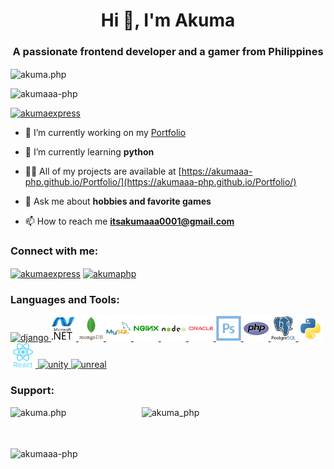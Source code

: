 <h1 align="center">Hi 👋, I'm Akuma</h1>
<h3 align="center">A passionate frontend developer and a gamer from Philippines</h3>
<img align="center" src="https://cdn.discordapp.com/attachments/1039930560535089215/1160267394904764648/badge_1.png?ex=65340a37&is=65219537&hm=0d9eeb202b044c36dcae65ca7401d2b13fbb387a1f590bd72391b1dcfa374c9c&" alt="akuma.php" height="64" width="384" />

<p align="left"> <img src="https://komarev.com/ghpvc/?username=akumaaa-php&label=Profile%20views&color=0e75b6&style=flat" alt="akumaaa-php" /> </p>

<p align="left"> <a href="https://twitter.com/akumaexpress" target="blank"><img src="https://img.shields.io/twitter/follow/akumaexpress?logo=twitter&style=for-the-badge" alt="akumaexpress" /></a> </p>

- 🔭 I’m currently working on my [Portfolio](https://akumaaa-php.github.io/Portfolio/)

- 🌱 I’m currently learning **python**

- 👨‍💻 All of my projects are available at [https://akumaaa-php.github.io/Portfolio/](https://akumaaa-php.github.io/Portfolio/)

- 💬 Ask me about **hobbies and favorite games**

- 📫 How to reach me **itsakumaaa0001@gmail.com**

<h3 align="left">Connect with me:</h3>
<p align="left">
<a href="https://twitter.com/akumaexpress" target="blank"><img align="center" src="https://raw.githubusercontent.com/rahuldkjain/github-profile-readme-generator/master/src/images/icons/Social/twitter.svg" alt="akumaexpress" height="30" width="40" /></a>
<a href="https://fb.com/akumaphp" target="blank"><img align="center" src="https://raw.githubusercontent.com/rahuldkjain/github-profile-readme-generator/master/src/images/icons/Social/facebook.svg" alt="akumaphp" height="30" width="40" /></a>
</p>

<h3 align="left">Languages and Tools:</h3>
<p align="left"> <a href="https://www.djangoproject.com/" target="_blank" rel="noreferrer"> <img src="https://cdn.worldvectorlogo.com/logos/django.svg" alt="django" width="40" height="40"/> </a> <a href="https://dotnet.microsoft.com/" target="_blank" rel="noreferrer"> <img src="https://raw.githubusercontent.com/devicons/devicon/master/icons/dot-net/dot-net-original-wordmark.svg" alt="dotnet" width="40" height="40"/> </a> <a href="https://www.mongodb.com/" target="_blank" rel="noreferrer"> <img src="https://raw.githubusercontent.com/devicons/devicon/master/icons/mongodb/mongodb-original-wordmark.svg" alt="mongodb" width="40" height="40"/> </a> <a href="https://www.mysql.com/" target="_blank" rel="noreferrer"> <img src="https://raw.githubusercontent.com/devicons/devicon/master/icons/mysql/mysql-original-wordmark.svg" alt="mysql" width="40" height="40"/> </a> <a href="https://www.nginx.com" target="_blank" rel="noreferrer"> <img src="https://raw.githubusercontent.com/devicons/devicon/master/icons/nginx/nginx-original.svg" alt="nginx" width="40" height="40"/> </a> <a href="https://nodejs.org" target="_blank" rel="noreferrer"> <img src="https://raw.githubusercontent.com/devicons/devicon/master/icons/nodejs/nodejs-original-wordmark.svg" alt="nodejs" width="40" height="40"/> </a> <a href="https://www.oracle.com/" target="_blank" rel="noreferrer"> <img src="https://raw.githubusercontent.com/devicons/devicon/master/icons/oracle/oracle-original.svg" alt="oracle" width="40" height="40"/> </a> <a href="https://www.photoshop.com/en" target="_blank" rel="noreferrer"> <img src="https://raw.githubusercontent.com/devicons/devicon/master/icons/photoshop/photoshop-line.svg" alt="photoshop" width="40" height="40"/> </a> <a href="https://www.php.net" target="_blank" rel="noreferrer"> <img src="https://raw.githubusercontent.com/devicons/devicon/master/icons/php/php-original.svg" alt="php" width="40" height="40"/> </a> <a href="https://www.postgresql.org" target="_blank" rel="noreferrer"> <img src="https://raw.githubusercontent.com/devicons/devicon/master/icons/postgresql/postgresql-original-wordmark.svg" alt="postgresql" width="40" height="40"/> </a> <a href="https://www.python.org" target="_blank" rel="noreferrer"> <img src="https://raw.githubusercontent.com/devicons/devicon/master/icons/python/python-original.svg" alt="python" width="40" height="40"/> </a> <a href="https://reactjs.org/" target="_blank" rel="noreferrer"> <img src="https://raw.githubusercontent.com/devicons/devicon/master/icons/react/react-original-wordmark.svg" alt="react" width="40" height="40"/> </a> <a href="https://unity.com/" target="_blank" rel="noreferrer"> <img src="https://www.vectorlogo.zone/logos/unity3d/unity3d-icon.svg" alt="unity" width="40" height="40"/> </a> <a href="https://unrealengine.com/" target="_blank" rel="noreferrer"> <img src="https://raw.githubusercontent.com/kenangundogan/fontisto/036b7eca71aab1bef8e6a0518f7329f13ed62f6b/icons/svg/brand/unreal-engine.svg" alt="unreal" width="40" height="40"/> </a> </p>

<h3 align="left">Support:</h3>
<p><a href="https://www.buymeacoffee.com/akuma.php"> <img align="left" src="https://cdn.buymeacoffee.com/buttons/v2/default-yellow.png" height="50" width="210" alt="akuma.php" /></a><a href="https://ko-fi.com/akuma_php"> <img align="left" src="https://cdn.ko-fi.com/cdn/kofi3.png?v=3" height="50" width="210" alt="akuma_php" /></a></p><br><br>

<p>&nbsp;<img align="center" src="https://github-readme-stats.vercel.app/api?username=akumaaa-php&show_icons=true&locale=en" alt="akumaaa-php" /></p>
